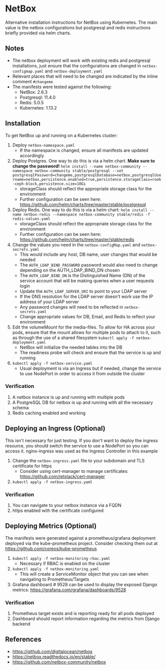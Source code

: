 # NetBox 

Alternative installation instructions for NetBox using Kubernetes. The main value is the netbox configurations but postgresql and redis instructions briefly provided via helm charts. 

## Notes

* The netbox deployment will work with existing redis and postgresql installations, just ensure that the configurations are changed in `netbox-configmap.yaml` and `netbox-deployment.yaml`
* Relevant places that will need to be changed are indicated by the inline comment `#changeme`
* The manifests were tested against the following:
    * NetBox: 2.6.3
    * Postgresql: 11.4.0
    * Redis: 5.0.5
    * Kubernetes: 1.13.2

## Installation

To get NetBox up and running on a Kubernetes cluster:

1. Deploy `netbox-namespace.yaml`
    * If the namespace is changed, ensure all manifests are updated accordingly
1. Deploy Postgres. One way to do this is via a helm chart. **Make sure to change the password!**
    `helm install --name netbox-community --namespace netbox-community stable/postgresql --set postgresqlPassword=changeme,postgresqlDatabase=netbox,postgresqlUsername=netbox,persistence.enabled=true,persistence.storageClass=rook-ceph-block,persistence.size=10Gi`
    * storageClass should reflect the appropriate storage class for the environment 
    * Further configuration can be seen here: https://github.com/helm/charts/tree/master/stable/postgresql
1. Deploy Redis. One way to do this is via a helm chart: 
    `helm install --name netbox-redis --namespace netbox-community stable/redis -f redis-values.yaml`
    * storageClass should reflect the appropriate storage class for the environment
    * Further configuration can be seen here: https://github.com/helm/charts/tree/master/stable/redis
1. Change the values you need in the `netbox-configMap.yaml` and `netbox-secrets.yaml`
    * This would include any host, DB name, user changes that would be needed
    * The `AUTH_LDAP_BIND_PASSWORD` password would also need to change depending on the AUTH_LDAP_BIND_DN chosen
    * The `AUTH_LDAP_BIND_DN` is the Distinguished Name (DN) of the service account that will be making queries when a user requests login
    * Update the `AUTH_LDAP_SERVER_URI` to point to your LDAP server
    * If the DNS resolution for the LDAP server doesn't work use the IP address of your LDAP server
    * Any password changes will need to be reflected in `netbox-secrets.yaml`
    * Change appropriate values for DB, Email, and Redis to reflect your environment
1. Edit the volumeMount for the media-files. To allow for HA across your pods, ensure that the mount allows for multiple pods to attach to it, such as through the use of a shared filesystem
    `kubectl apply -f netbox-deployment.yaml`
    * NetBox will initialize the needed tables into the DB
    * The readiness probe will check and ensure that the service is up and running
1. `kubectl apply -f netbox-service.yaml`
    * Usual deployment is via an Ingress but if needed, change the service to use NodePort in order to access it from outside the cluster

### Verification

1. A netbox instance is up and running with multiple pods 
1. A PostgreSQL DB for netbox is up and running with all the necessary schema 
1. Redis caching enabled and working

## Deploying an Ingress (Optional)

This isn't necessary for just testing. If you don't want to deploy the ingress resource, you should switch the service to use a NodePort so you can access it. nginx-ingress was used as the Ingress Controller in this example

1. Change the `netbox-ingress.yaml` file to your subdomain and TLS certificate for https
    * Consider using cert-manager to manage certificates: https://github.com/jetstack/cert-manager
1. `kubectl apply -f netbox-ingress.yaml`

### Verification

1. You can navigate to your netbox instance via a FQDN
1. https enabled with the certificate configured

## Deploying Metrics (Optional)

The manifests were generated against a prometheus/grafana deployment deployed via the kube-prometheus project. Consider checking them out at https://github.com/coreos/kube-prometheus

1. `kubectl apply -f netbox-monitoring-rbac.yaml`
    * Necessary if RBAC is enabled on the cluster
1. `kubectl apply -f netbox-monitoring.yaml`
    * This will create a ServiceMonitor object that you can see when navigating to Prometheus/Targets 
1. Grafana dashboard # 9528 can be used to display the exposed Django metrics: https://grafana.com/grafana/dashboards/9528

### Verification

1. Prometheus target exists and is reporting ready for all pods deployed
1. Dashboard should report information regarding the metrics from Django backend

## References

* https://github.com/digitalocean/netbox
* https://netbox.readthedocs.io/en/stable/
* https://github.com/netbox-community/netbox